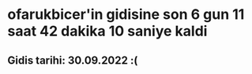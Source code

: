 # ofarukbicer'in gidisine son 6 gun 11 saat 42 dakika 10 saniye kaldi

## Gidis tarihi: 30.09.2022 :(